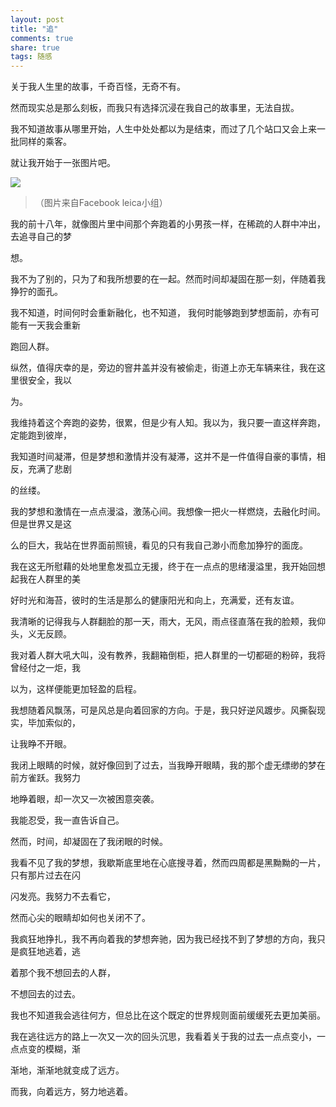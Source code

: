 ```yaml
---
layout: post
title: "追" 
comments: true
share: true
tags: 随感
---
```



关于我人生里的故事，千奇百怪，无奇不有。

然而现实总是那么刻板，而我只有选择沉浸在我自己的故事里，无法自拔。

我不知道故事从哪里开始，人生中处处都以为是结束，而过了几个站口又会上来一批同样的乘客。

就让我开始于一张图片吧。

![](http://ww4.sinaimg.cn/large/708485bftw1ecwr51tf2sj20qe0hln25.jpg)

>（图片来自Facebook leica小组）

我的前十八年，就像图片里中间那个奔跑着的小男孩一样，在稀疏的人群中冲出，去追寻自己的梦

想。

我不为了别的，只为了和我所想要的在一起。然而时间却凝固在那一刻，伴随着我狰狞的面孔。

我不知道，时间何时会重新融化，也不知道， 我何时能够跑到梦想面前，亦有可能有一天我会重新

跑回人群。

纵然，值得庆幸的是，旁边的窨井盖并没有被偷走，街道上亦无车辆来往，我在这里很安全，我以

为。

我维持着这个奔跑的姿势，很累，但是少有人知。我以为，我只要一直这样奔跑，定能跑到彼岸，

我知道时间凝滞，但是梦想和激情并没有凝滞，这并不是一件值得自豪的事情，相反，充满了悲剧

的丝缕。

我的梦想和激情在一点点漫溢，激荡心间。我想像一把火一样燃烧，去融化时间。但是世界又是这

么的巨大，我站在世界面前照镜，看见的只有我自己渺小而愈加狰狞的面庞。

我在这无所慰藉的处地里愈发孤立无援，终于在一点点的思绪漫溢里，我开始回想起我在人群里的美

好时光和海苔，彼时的生活是那么的健康阳光和向上，充满爱，还有友谊。

我清晰的记得我与人群翻脸的那一天，雨大，无风，雨点径直落在我的脸颊，我仰头，义无反顾。

我对着人群大吼大叫，没有教养，我翻箱倒柜，把人群里的一切都砸的粉碎，我将曾经付之一炬，我

以为，这样便能更加轻盈的启程。

我想随着风飘荡，可是风总是向着回家的方向。于是，我只好逆风踱步。风撕裂现实，毕加索似的，

让我睁不开眼。

我闭上眼睛的时候，就好像回到了过去，当我睁开眼睛，我的那个虚无缥缈的梦在前方雀跃。我努力

地睁着眼，却一次又一次被困意突袭。

我能忍受，我一直告诉自己。

然而，时间，却凝固在了我闭眼的时候。

我看不见了我的梦想，我歇斯底里地在心底搜寻着，然而四周都是黑黝黝的一片，只有那片过去在闪

闪发亮。我努力不去看它，

然而心尖的眼睛却如何也关闭不了。

我疯狂地挣扎，我不再向着我的梦想奔驰，因为我已经找不到了梦想的方向，我只是疯狂地逃着，逃

着那个我不想回去的人群，

不想回去的过去。

我也不知道我会逃往何方，但总比在这个既定的世界规则面前缓缓死去更加美丽。

我在逃往远方的路上一次又一次的回头沉思，我看着关于我的过去一点点变小，一点点变的模糊，渐

渐地，渐渐地就变成了远方。

而我，向着远方，努力地逃着。
